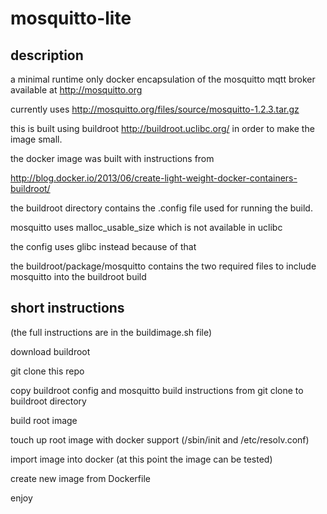 mosquitto-lite
==============

description
-----------
a minimal runtime only docker encapsulation of the mosquitto mqtt broker available at  http://mosquitto.org

currently uses http://mosquitto.org/files/source/mosquitto-1.2.3.tar.gz

this is built using buildroot http://buildroot.uclibc.org/ in order to make the image small.

the docker image was built with instructions from 

http://blog.docker.io/2013/06/create-light-weight-docker-containers-buildroot/

the buildroot directory contains the .config file used for running the build.

mosquitto uses malloc_usable_size which is not available in uclibc

the config uses glibc instead because of that

the buildroot/package/mosquitto contains the two required files to include mosquitto into the buildroot build


short instructions 
------------------
(the full instructions are in the buildimage.sh file)

download buildroot 

git clone this repo

copy buildroot config and mosquitto build instructions from git clone to buildroot directory

build root image

touch up root image with docker support (/sbin/init and /etc/resolv.conf)

import image into docker (at this point the image can be tested)

create new image from Dockerfile

enjoy


